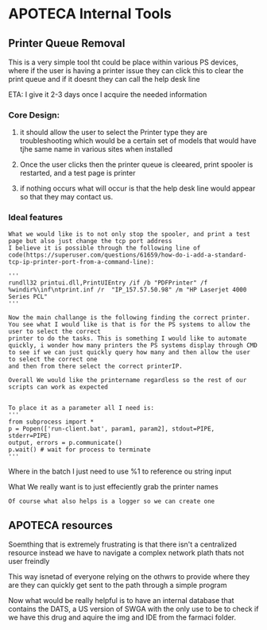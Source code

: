 # APOTECA Internal Tools

## Printer Queue Removal
This is a very simple tool tht could be place within various PS devices, where if the user is having a printer issue they can click this to clear the print queue and if it doesnt they can call the help desk line

ETA: I give it 2-3 days once I acquire the needed information

### Core Design:
1. it should allow the user to select the Printer type they are troubleshooting which would be a certain set of models that would have tjhe same name in various sites when installed

2. Once the user clicks then the printer queue is cleeared, print spooler is restarted, and a test page is printer

3. if nothing occurs what will occur is that the help desk line would appear so that they may contact us.

### Ideal features
    What we would like is to not only stop the spooler, and print a test page but also just change the tcp port address
    I believe it is possible through the following line of code(https://superuser.com/questions/61659/how-do-i-add-a-standard-tcp-ip-printer-port-from-a-command-line):

    '''
    rundll32 printui.dll,PrintUIEntry /if /b "PDFPrinter" /f %windir%\inf\ntprint.inf /r  "IP_157.57.50.98" /m "HP Laserjet 4000 Series PCL"
    '''

    Now the main challange is the following finding the correct printer. You see what I would like is that is for the PS systems to allow the user to select the correct 
    printer to do the tasks. This is something I would like to automate quickly, i wonder how many printers the PS systems display through CMD to see if we can just quickly query how many and then allow the user to select the correct one
    and then from there select the correct printerIP.

    Overall We would like the printername regardless so the rest of our scripts can work as expected


    To place it as a parameter all I need is:
    '''
    from subprocess import *
    p = Popen(['run-client.bat', param1, param2], stdout=PIPE, stderr=PIPE)
    output, errors = p.communicate()
    p.wait() # wait for process to terminate
    '''
    
Where in the batch I just need to use %1 to reference ou string input

What We really want is to just effeciently grab the printer names

    Of course what also helps is a logger so we can create one


## APOTECA resources

Soemthing that is extremely frustrating is that there isn't a centralized resource instead we have to navigate a complex network plath thats not user freindly

This way isnetad of everyone relying on the othwrs to provide where they are they can quickly get sent to the path through a simple program

Now what would be really helpful is to have an internal database that contains the DATS, a US version of SWGA with the only use to be to check if we have this drug and aquire the img and IDE from the farmaci folder.
